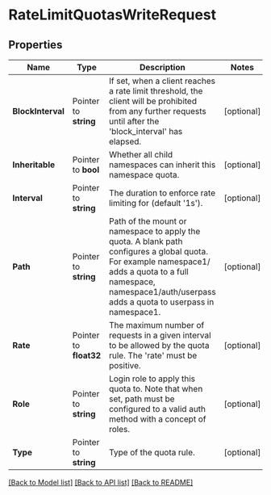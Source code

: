 # RateLimitQuotasWriteRequest


## Properties

Name | Type | Description | Notes
------------ | ------------- | ------------- | -------------
**BlockInterval** | Pointer to **string** | If set, when a client reaches a rate limit threshold, the client will be prohibited from any further requests until after the &#x27;block_interval&#x27; has elapsed. | [optional] 
**Inheritable** | Pointer to **bool** | Whether all child namespaces can inherit this namespace quota. | [optional] 
**Interval** | Pointer to **string** | The duration to enforce rate limiting for (default &#x27;1s&#x27;). | [optional] 
**Path** | Pointer to **string** | Path of the mount or namespace to apply the quota. A blank path configures a global quota. For example namespace1/ adds a quota to a full namespace, namespace1/auth/userpass adds a quota to userpass in namespace1. | [optional] 
**Rate** | Pointer to **float32** | The maximum number of requests in a given interval to be allowed by the quota rule. The &#x27;rate&#x27; must be positive. | [optional] 
**Role** | Pointer to **string** | Login role to apply this quota to. Note that when set, path must be configured to a valid auth method with a concept of roles. | [optional] 
**Type** | Pointer to **string** | Type of the quota rule. | [optional] 





[[Back to Model list]](../README.md#documentation-for-models) [[Back to API list]](../README.md#documentation-for-api-endpoints) [[Back to README]](../README.md)



